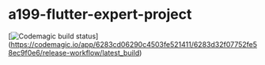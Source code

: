# a199-flutter-expert-project

[![Codemagic build status](https://api.codemagic.io/apps/6283cd06290c4503fe521411/6283d32f07752fe58ec9f0e6/release-workflow/status_badge.svg)]
(https://codemagic.io/app/6283cd06290c4503fe521411/6283d32f07752fe58ec9f0e6/release-workflow/latest_build)


  
  
